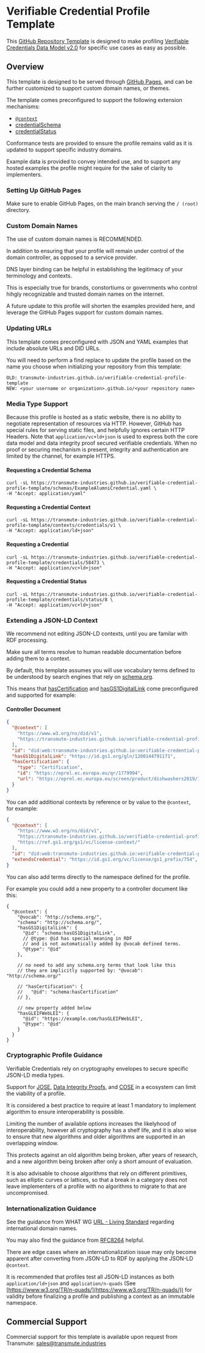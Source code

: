 # Verifiable Credential Profile Template

This [GitHub Repository Template](https://docs.github.com/en/repositories/creating-and-managing-repositories/creating-a-repository-from-a-template) is designed to make profiling [Verifiable Credentials Data Model v2.0](https://www.w3.org/TR/vc-data-model-2.0/) for specific use cases as easy as possible.

## Overview

This template is designed to be served through [GitHub Pages](https://pages.github.com/), and can be further customized to support custom domain names, or themes.

The template comes preconfigured to support the following extension mechanisms:

- [`@context`](https://www.w3.org/TR/vc-data-model-2.0/#contexts)
- [credentialSchema](https://www.w3.org/TR/vc-data-model-2.0/#data-schemas)
- [credentialStatus](https://www.w3.org/TR/vc-data-model-2.0/#status) 

Conformance tests are provided to ensure the profile remains valid as it is updated to support specific industry domains.

Example data is provided to convey intended use, and to support any hosted examples the profile might require for the sake of clarity to implementers.

### Setting Up GitHub Pages

Make sure to enable GitHub Pages, on the main branch serving the `/ (root)` directory.

### Custom Domain Names

The use of custom domain names is RECOMMENDED.

In addition to ensuring that your profile will remain under control of the domain controller, as opposed to a service provider.

DNS layer binding can be helpful in establishing the legitimacy of your terminology and contexts.

This is especially true for brands, constortiums or governments who control hihgly recognizable and trusted domain names on the internet.

A future update to this profile will shorten the examples provided here, and leverage the GitHub Pages support for custom domain names.

### Updating URLs

This template comes preconfigured with JSON and YAML examples that include absolute URLs and DID URLs.

You will need to perform a find replace to update the profile based on the name you choose when initializing your repository from this template:

```
OLD: transmute-industries.github.io/verifiable-credential-profile-template
NEW: <your username or organization>.github.io/<your repository name>
```

### Media Type Support

Because this profile is hosted as a static website, there is no ability to negotiate representation of resources via HTTP.
However, GitHub has special rules for serving static files, and helpfully ignores certain HTTP Headers.
Note that `application/vc+ld+json` is used to express both the core data model and data integrity proof secured verifiable credentials.
When no proof or securing mechanism is present, integrity and authentication are limited by the channel, for example HTTPS.

#### Requesting a Credential Schema

```base
curl -sL https://transmute-industries.github.io/verifiable-credential-profile-template/schemas/ExampleAlumniCredential.yaml \
-H "Accept: application/yaml"
```

#### Requesting a Credential Context

```base
curl -sL https://transmute-industries.github.io/verifiable-credential-profile-template/contexts/credentials/v1 \
-H "Accept: application/ld+json"
```

#### Requesting a Credential

```base
curl -sL https://transmute-industries.github.io/verifiable-credential-profile-template/credentials/58473 \
-H "Accept: application/vc+ld+json"
```

#### Requesting a Credential Status

```base
curl -sL https://transmute-industries.github.io/verifiable-credential-profile-template/credentials/status/8 \
-H "Accept: application/vc+ld+json"
```

### Extending a JSON-LD Context

We recommend not editing JSON-LD contexts, until you are familar with RDF processing.

Make sure all terms resolve to human readable documentation before adding them to a context.

By default, this template assumes you will use vocabulary terms defined to be understood by search engines that rely on [schema.org](https://schema.org/).

This means that [hasCertification](https://schema.org/hasCertification) and [hasGS1DigitalLink](https://schema.org/hasGS1DigitalLink) come preconfigured and supported for example:

#### Controller Document 

```json
{
  "@context": [
    "https://www.w3.org/ns/did/v1",
    "https://transmute-industries.github.io/verifiable-credential-profile-template/contexts/credentials/v1"
  ],
  "id": "did:web:transmute-industries.github.io:verifiable-credential-profile-template:issuers:example",
  "hasGS1DigitalLink": "https://id.gs1.org/gln/1200144791171",
  "hasCertification": {
    "type": "Certification",
    "id": "https://eprel.ec.europa.eu/qr/1779994",
    "url": "https://eprel.ec.europa.eu/screen/product/dishwashers2019/1779994"
  }
}
```

You can add additional contexts by reference or by value to the `@context`, for example:

```json
{
  "@context": [
    "https://www.w3.org/ns/did/v1",
    "https://transmute-industries.github.io/verifiable-credential-profile-template/contexts/credentials/v1",
    "https://ref.gs1.org/gs1/vc/license-context/"
  ],
  "id": "did:web:transmute-industries.github.io:verifiable-credential-profile-template:issuers:example",
  "extendsCredential": "https://id.gs1.org/vc/license/gs1_prefix/754",
}
```

You can also add terms directly to the namespace defined for the profile.

For example you could add a new property to a controller document like this:

```json5
{
  "@context": {
    "@vocab": "http://schema.org/",
    "schema": "http://schema.org/",
    "hasGS1DigitalLink": {
      "@id": "schema:hasGS1DigitalLink",
      // @type: @id has special meaning in RDF 
      // and is not automatically added by @vocab defined terms.
      "@type": "@id"
    },

    // no need to add any schema.org terms that look like this
    // they are implicitly supported by: "@vocab": "http://schema.org/"

    // "hasCertification": {
    //   "@id": "schema:hasCertification"
    // },

    // new property added below
    "hasGLEIFWebLEI": {
      "@id": "https://example.com/hasGLEIFWebLEI",
      "@type": "@id"
    }
  }
}
```

### Cryptographic Profile Guidance

Verifiable Credentials rely on cryptography envelopes to secure specific JSON-LD media types.

Support for [JOSE](https://www.iana.org/assignments/jose/jose.xhtml#web-signature-encryption-algorithms), [Data Integrity Proofs](https://www.w3.org/TR/vc-data-integrity/), and [COSE](https://www.iana.org/assignments/cose/cose.xhtml#algorithms) in a ecosystem can limit the viability of a profile.

It is considered a best practice to require at least 1 mandatory to implement algorithm to ensure interoperability is possible.

Limiting the number of available options increases the likelyhood of interoperability, however all cryptography has a shelf life, and it is also wise to ensure that new algorithms and older algorithms are supported in an overlapping window. 

This protects against an old algorithm being broken, after years of research, and a new algorithm being broken after only a short amount of evaluation.

It is also advisable to choose algorithms that rely on different primitives, such as elliptic curves or lattices, so that a break in a category does not leave implementers of a profile with no algorithms to migrate to that are uncompromised.

### Internationalization Guidance

See the guidance from WHAT WG [URL - Living Standard](https://url.spec.whatwg.org/#idna) regarding international domain names.

You may also find the guidance from [RFC8264](https://datatracker.ietf.org/doc/rfc8264/) helpful.

There are edge cases where an internationalization issue may only become apparent after converting from JSON-LD to RDF by applying the JSON-LD `@context`.

It is recommended that profiles test all JSON-LD instances as both `application/ld+json` and `application/n-quads` (See [https://www.w3.org/TR/n-quads/](https://www.w3.org/TR/n-quads/)) for validity before finalizing a profile and publishing a context as an immutable namespace.


## Commercial Support

Commercial support for this template is available upon request from
Transmute: sales@transmute.industries